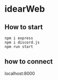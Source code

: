 # idearWeb
## How to start
```
npm i express
npm i discord.js
npm run start
```
## how to connect
localhost:8000
